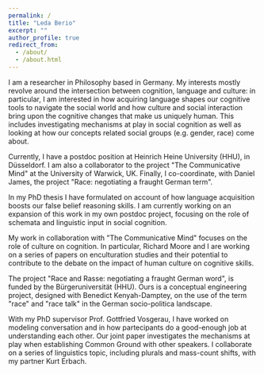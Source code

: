 ```yaml
---
permalink: /
title: "Leda Berio"
excerpt: ""
author_profile: true
redirect_from: 
  - /about/
  - /about.html
---
```


I am a researcher in Philosophy based in Germany. My interests mostly revolve around the intersection between cognition, language and culture: in particular, I am interested in how acquiring language shapes our cognitive tools to navigate the social world and how culture and social interaction bring upon the cognitive changes that make us uniquely human. This includes investigating mechanisms at play in social cognition as well as looking at how our concepts related social groups (e.g. gender, race) come about. 

Currently, I have a postdoc position at Heinrich Heine University (HHU), in Düsseldorf. I am also a collaborator to the project "The Communicative Mind" at the University of Warwick, UK. Finally, I co-coordinate, with Daniel James, the project "Race: negotiating a fraught German term". 

In my PhD thesis I have formulated on account of how language acquisition boosts our false belief reasoning skills. I am currently working on an expansion of this work in my own postdoc project, focusing on the role of schemata and linguistic input in social cognition.

My work in collaboration with "The Communicative Mind" focuses on the role of culture on cognition. In particular, Richard Moore and I are working on a series of papers on enculturation studies and their potential to contribute to the debate on the impact of human culture on cognitive skills.

The project "Race and Rasse: negotiating a fraught German word", is funded by the Bürgeruniversität (HHU). Ours is a conceptual engineering project, designed with Benedict Kenyah-Damptey, on the use of the term "race" and "race talk" in the German socio-politica landscape. 

With my PhD supervisor Prof. Gottfried Vosgerau, I have worked on modeling conversation and in how partecipants do a good-enough job at understanding each other. Our joint paper investigates the mechanisms at play when establishing Common Ground with other speakers. I collaborate on a series of linguistics topic, including plurals and mass-count shifts, with my partner Kurt Erbach.







